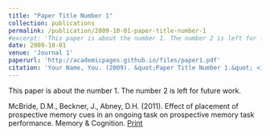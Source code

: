 ```yaml
---
title: "Paper Title Number 1"
collection: publications
permalink: /publication/2009-10-01-paper-title-number-1
#excerpt: 'This paper is about the number 1. The number 2 is left for future work.'
date: 2009-10-01
venue: 'Journal 1'
paperurl: 'http://academicpages.github.io/files/paper1.pdf'
citation: 'Your Name, You. (2009). &quot;Paper Title Number 1.&quot; <i>Journal 1</i>. 1(1).'
---
```

This paper is about the number 1. The number 2 is left for future work.

McBride, D.M., Beckner, J., Abney, D.H. (2011). Effect of placement of prospective memory cues in an ongoing task on prospective memory task performance. Memory & Cognition. [Print](http://academicpages.github.io/files/paper1.pdf) 
